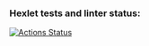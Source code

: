### Hexlet tests and linter status:
[![Actions Status](https://github.com/alxbess/python-project-49/actions/workflows/hexlet-check.yml/badge.svg)](https://github.com/alxbess/python-project-49/actions)